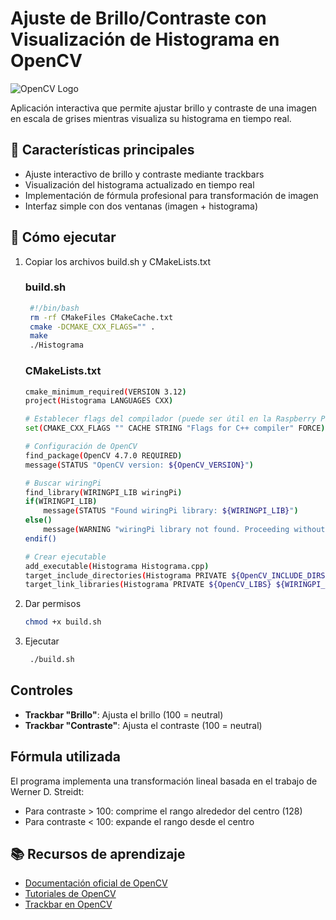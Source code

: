 # Ajuste de Brillo/Contraste con Visualización de Histograma en OpenCV

![OpenCV Logo](https://opencv.org/wp-content/uploads/2022/05/logo.png)

Aplicación interactiva que permite ajustar brillo y contraste de una imagen en escala de grises mientras visualiza su histograma en tiempo real.

## 📌 Características principales

- Ajuste interactivo de brillo y contraste mediante trackbars
- Visualización del histograma actualizado en tiempo real
- Implementación de fórmula profesional para transformación de imagen
- Interfaz simple con dos ventanas (imagen + histograma)
  
## 🚀 Cómo ejecutar
1. Copiar los archivos build.sh y CMakeLists.txt
   ### build.sh
   ```bash
    #!/bin/bash
    rm -rf CMakeFiles CMakeCache.txt
    cmake -DCMAKE_CXX_FLAGS="" .
    make
    ./Histograma
   ```
   ### CMakeLists.txt
   ```bash
   cmake_minimum_required(VERSION 3.12)
   project(Histograma LANGUAGES CXX)

   # Establecer flags del compilador (puede ser útil en la Raspberry Pi Zero 2W)
   set(CMAKE_CXX_FLAGS "" CACHE STRING "Flags for C++ compiler" FORCE)

   # Configuración de OpenCV
   find_package(OpenCV 4.7.0 REQUIRED)
   message(STATUS "OpenCV version: ${OpenCV_VERSION}")

   # Buscar wiringPi
   find_library(WIRINGPI_LIB wiringPi)
   if(WIRINGPI_LIB)
       message(STATUS "Found wiringPi library: ${WIRINGPI_LIB}")
   else()
       message(WARNING "wiringPi library not found. Proceeding without it.")
   endif()

   # Crear ejecutable
   add_executable(Histograma Histograma.cpp)
   target_include_directories(Histograma PRIVATE ${OpenCV_INCLUDE_DIRS})
   target_link_libraries(Histograma PRIVATE ${OpenCV_LIBS} ${WIRINGPI_LIB})
   ```

2. Dar permisos

    ``` bash
    chmod +x build.sh
    ```
3. Ejecutar
   ```bash
    ./build.sh
   ```


## Controles

- **Trackbar "Brillo"**: Ajusta el brillo (100 = neutral)
- **Trackbar "Contraste"**: Ajusta el contraste (100 = neutral)

## Fórmula utilizada

El programa implementa una transformación lineal basada en el trabajo de Werner D. Streidt:
- Para contraste > 100: comprime el rango alrededor del centro (128)
- Para contraste < 100: expande el rango desde el centro

## 📚 Recursos de aprendizaje
- [Documentación oficial de OpenCV](https://docs.opencv.org/4.x/)
- [Tutoriales de OpenCV](https://docs.opencv.org/4.x/d9/df8/tutorial_root.html)
- [Trackbar en OpenCV](https://docs.opencv.org/3.4/da/d6a/tutorial_trackbar.html)